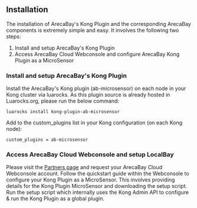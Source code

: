 ## Installation
The installation of ArecaBay's Kong Plugin and the corresponding ArecaBay components is extremely simple and easy. It involves the following two steps:
1. Install and setup ArecaBay's Kong Plugin
2. Access ArecaBay Cloud Webconsole and configure ArecaBay Kong Plugin as a MicroSensor

### Install and setup ArecaBay's Kong Plugin
Install the ArecaBay's Kong plugin (ab-microsensor) on each node in your Kong cluster via luarocks. As this plugin source is already hosted in Luarocks.org, please run the below command:

```
luarocks install kong-plugin-ab-microsensor
```

Add to the custom_plugins list in your Kong configuration (on each Kong node):

```
custom_plugins = ab-microsensor
```

### Access ArecaBay Cloud Webconsole and setup LocalBay
Please visit the [Partners page](https://www.arecabay.com/partners/kong) and request your ArecaBay Cloud Webconsole account. Follow the quickstart guide within the Webconsole to configure your Kong Plugin as a MicroSensor. This involves providing details for the Kong Plugin MicroSensor and downloading the setup script. Run the setup script which internally uses the Kong Admin API to configure & run the Kong Plugin as a global plugin.  

